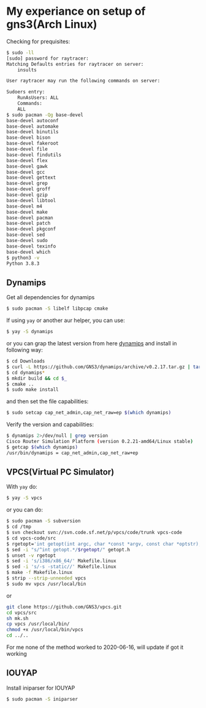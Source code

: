# My experiance on setup of gns3(Arch Linux)

Checking for prequisites:

```sh
$ sudo -ll
[sudo] password for raytracer:
Matching Defaults entries for raytracer on server:
    insults

User raytracer may run the following commands on server:

Sudoers entry:
    RunAsUsers: ALL
    Commands:
	ALL
$ sudo pacman -Qg base-devel
base-devel autoconf
base-devel automake
base-devel binutils
base-devel bison
base-devel fakeroot
base-devel file
base-devel findutils
base-devel flex
base-devel gawk
base-devel gcc
base-devel gettext
base-devel grep
base-devel groff
base-devel gzip
base-devel libtool
base-devel m4
base-devel make
base-devel pacman
base-devel patch
base-devel pkgconf
base-devel sed
base-devel sudo
base-devel texinfo
base-devel which
$ python3 -v
Python 3.8.3
```

## Dynamips

Get all dependencies for dynamips
```sh
$ sudo pacman -S libelf libpcap cmake
```
If using `yay` or another aur helper, you can use:
```sh
$ yay -S dynamips
```
or you can grap the latest version from here [dynamips](https://github.com/GNS3/dynamips/releases)
and install in following way:
```sh
$ cd Downloads
$ curl -L https://github.com/GNS3/dynamips/archive/v0.2.17.tar.gz | tar -xz
$ cd dynamips*
$ mkdir build && cd $_
$ cmake ..
$ sudo make install
```
and then set the file capabilities:
```sh
$ sudo setcap cap_net_admin,cap_net_raw=ep $(which dynamips)
```

Verify the version and capabilities:
```sh
$ dynamips 2>/dev/null | grep version
Cisco Router Simulation Platform (version 0.2.21-amd64/Linux stable)
$ getcap $(which dynamips)
/usr/bin/dynamips = cap_net_admin,cap_net_raw+ep
```

## VPCS(Virtual PC Simulator)

With `yay` do:
```sh
$ yay -S vpcs
```
or you can do:
```sh
$ sudo pacman -S subversion
$ cd /tmp
$ svn checkout svn://svn.code.sf.net/p/vpcs/code/trunk vpcs-code
$ cd vpcs-code/src
$ rgetopt='int getopt(int argc, char *const *argv, const char *optstr);'
$ sed -i "s/^int getopt.*/$rgetopt/" getopt.h
$ unset -v rgetopt
$ sed -i 's/i386/x86_64/' Makefile.linux
$ sed -i 's/-s -static//' Makefile.linux
$ make -f Makefile.linux
$ strip --strip-unneeded vpcs
$ sudo mv vpcs /usr/local/bin
```
or
```sh
git clone https://github.com/GNS3/vpcs.git
cd vpcs/src
sh mk.sh
cp vpcs /usr/local/bin/
chmod +x /usr/local/bin/vpcs
cd ../..
```
For me none of the method worked to 2020-06-16, will update if got it working


## IOUYAP

Install iniparser for IOUYAP
```sh
$ sudo pacman -S iniparser
```


